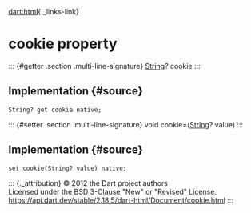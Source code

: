 [dart:html](../../dart-html/dart-html-library){._links-link}

cookie property
===============

::: {#getter .section .multi-line-signature}
[String](../../dart-core/string-class)? cookie
:::

Implementation {#source}
--------------

``` {.language-dart data-language="dart"}
String? get cookie native;
```

::: {#setter .section .multi-line-signature}
void cookie=([String](../../dart-core/string-class)? value)
:::

Implementation {#source}
--------------

``` {.language-dart data-language="dart"}
set cookie(String? value) native;
```

::: {._attribution}
© 2012 the Dart project authors\
Licensed under the BSD 3-Clause \"New\" or \"Revised\" License.\
<https://api.dart.dev/stable/2.18.5/dart-html/Document/cookie.html>
:::
